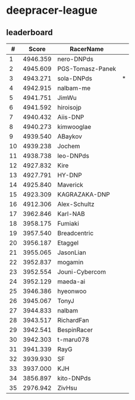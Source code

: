 # deepracer-league

## leaderboard

<!-- leaderboard -->
| # | Score | RacerName |   |
| - | ----- | --------- | - |
| 1 | 4946.359 | nero-DNPds | |
| 2 | 4945.609 | PGS-Tomasz-Panek | |
| 3 | 4943.271 | sola-DNPds | * |
| 4 | 4942.915 | nalbam-me | |
| 5 | 4941.751 | JimWu | |
| 6 | 4941.592 | hiroisojp | |
| 7 | 4940.432 | Aiis-DNP | |
| 8 | 4940.273 | kimwooglae | |
| 9 | 4939.540 | ABaykov | |
| 10 | 4939.238 | Jochem | |
| 11 | 4938.738 | leo-DNPds | |
| 12 | 4927.832 | Kire | |
| 13 | 4927.791 | HY-DNP | |
| 14 | 4925.840 | Maverick | |
| 15 | 4923.309 | KAGRAZAKA-DNP | |
| 16 | 4912.306 | Alex-Schultz | |
| 17 | 3962.846 | Karl-NAB | |
| 18 | 3958.175 | Fumiaki | |
| 19 | 3957.540 | Breadcentric | |
| 20 | 3956.187 | Etaggel | |
| 21 | 3955.065 | JasonLian | |
| 22 | 3952.837 | mogamin | |
| 23 | 3952.554 | Jouni-Cybercom | |
| 24 | 3952.129 | maeda-ai | |
| 25 | 3946.386 | hyeonwoo | |
| 26 | 3945.067 | TonyJ | |
| 27 | 3944.833 | nalbam | |
| 28 | 3943.517 | RichardFan | |
| 29 | 3942.541 | BespinRacer | |
| 30 | 3942.303 | t-maru078 | |
| 31 | 3941.339 | RayG | |
| 32 | 3939.930 | SF | |
| 33 | 3937.000 | KJH | |
| 34 | 3856.897 | kito-DNPds | |
| 35 | 2976.942 | ZivHsu | |
